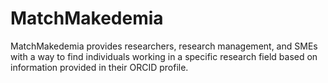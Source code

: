 # MatchMakedemia

MatchMakedemia provides researchers, research management, and SMEs with a way to find individuals working in a specific research field based on information provided in their ORCID profile.

